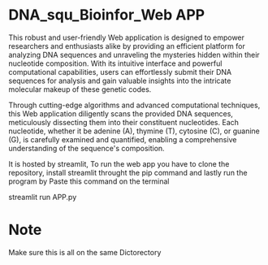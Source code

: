 # DNA_squ_Bioinfor_Web APP 
This robust and user-friendly Web application is designed to empower researchers and enthusiasts alike by providing an efficient platform for analyzing DNA sequences and unraveling the mysteries hidden within their nucleotide composition. With its intuitive interface and powerful computational capabilities, users can effortlessly submit their DNA sequences for analysis and gain valuable insights into the intricate molecular makeup of these genetic codes.

Through cutting-edge algorithms and advanced computational techniques, this Web application diligently scans the provided DNA sequences, meticulously dissecting them into their constituent nucleotides. Each nucleotide, whether it be adenine (A), thymine (T), cytosine (C), or guanine (G), is carefully examined and quantified, enabling a comprehensive understanding of the sequence's composition.

It is hosted by streamlit, To run the web app you have to clone the repository, install streamlit throught the pip command and lastly run the program by
Paste this command on the terminal 

streamlit run APP.py 

# Note 
Make sure this is all on the same Dictorectory 
